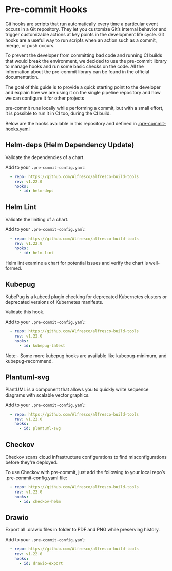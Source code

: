 # Pre-commit Hooks

Git hooks are scripts that run automatically every time a particular event occurs in a Git repository. They let you customize Git’s internal behavior and trigger customizable actions at key points in the development life cycle. Git hooks are a useful way to run scripts when an action such as a commit, merge, or push occurs.

To prevent the developer from committing bad code and running CI builds that would break the environment, we decided to use the pre-commit library to manage hooks and run some basic checks on the code. All the information about the pre-commit library can be found in the official documentation.

The goal of this guide is to provide a quick starting point to the developer and explain how we are using it on the single pipeline repository and how we can configure it for other projects

pre-commit runs locally while performing a commit, but with a small effort, it is possible to run it in CI too, during the CI build.

Below are the hooks available in this repository and defined in [.pre-commit-hooks.yaml](../.pre-commit-hooks.yaml)

## Helm-deps (Helm Dependency Update)

Validate the dependencies of a chart.

Add to your `.pre-commit-config.yaml`:

```yaml
  - repo: https://github.com/Alfresco/alfresco-build-tools
    rev: v1.22.0
    hooks:
      - id: helm-deps
```

## Helm Lint

Validate the liniting of a chart.

Add to your `.pre-commit-config.yaml`:

```yaml
  - repo: https://github.com/Alfresco/alfresco-build-tools
    rev: v1.22.0
    hooks:
      - id: helm-lint
```

Helm lint examine a chart for potential issues and verify the chart is well-formed.

## Kubepug

KubePug is a kubectl plugin checking for deprecated Kubernetes clusters or deprecated versions of Kubernetes manifests.

Validate this hook.

Add to your `.pre-commit-config.yaml`:

```yaml
  - repo: https://github.com/Alfresco/alfresco-build-tools
    rev: v1.22.0
    hooks:
      - id: kubepug-latest
```

Note:- Some more kubepug hooks are available like kubepug-minimum, and kubepug-recommend.

## Plantuml-svg

PlantUML is a component that allows you to quickly write sequence diagrams with scalable vector graphics.

Add to your `.pre-commit-config.yaml`:

```yaml
  - repo: https://github.com/Alfresco/alfresco-build-tools
    rev: v1.22.0
    hooks:
      - id: plantuml-svg
```

## Checkov

Checkov scans cloud infrastructure configurations to find misconfigurations before they're deployed.

To use Checkov with pre-commit, just add the following to your local repo’s .pre-commit-config.yaml file:

```yaml
  - repo: https://github.com/Alfresco/alfresco-build-tools
    rev: v1.22.0
    hooks:
      - id: checkov-helm
```

## Drawio

Export all .drawio files in folder to PDF and PNG while preserving history.

Add to your `.pre-commit-config.yaml`:

```yaml
  - repo: https://github.com/Alfresco/alfresco-build-tools
    rev: v1.22.0
    hooks:
      - id: drawio-export
```
